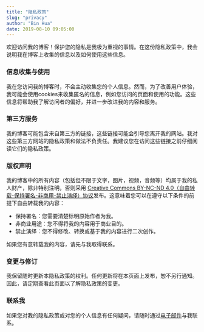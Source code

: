 ```yaml
---
title: "隐私政策"
slug: "privacy"
author: "Bin Hua"
date: 2019-08-10 09:05:00
---
```


欢迎访问我的博客！保护您的隐私是我极为重视的事情。在这份隐私政策中，我会说明我在博客上收集的信息以及如何使用这些信息。

### 信息收集与使用

我在您访问我的博客时，不会主动收集您的个人信息。然而，为了改善用户体验，我可能会使用cookies来收集匿名的信息，例如您访问的页面和使用的功能。这些信息将帮助我了解访问者的偏好，并进一步改进我的内容和服务。

### 第三方服务

我的博客可能包含来自第三方的链接，这些链接可能会引导您离开我的网站。我对这些第三方网站的隐私政策和做法不负责任。我建议您在访问这些链接之前仔细阅读它们的隐私政策。

### 版权声明

我的博客中的所有内容（包括但不限于文字，图片，视频，音频等）均属于我的私人财产，除非特别注明，否则采用 [Creative Commons BY-NC-ND 4.0（自由转载-保持署名-非商用-禁止演绎）协议](https://creativecommons.org/licenses/by-nc-nd/4.0/deed.zh)发布。这意味着您可以在遵守以下条件的前提下自由转载我的内容：

- 保持署名：您需要清楚标明原始作者为我。
- 非商业用途：您不得将我的内容用于商业目的。
- 禁止演绎：您不得修改、转换或基于我的内容进行二次创作。

如果您有意转载我的内容，请先与我取得联系。

### 变更与修订

我保留随时更新本隐私政策的权利。任何更新将在本页面上发布，恕不另行通知。因此，请定期查看此页面以了解隐私政策的变更。

### 联系我

如果您对我的隐私政策或对您的个人信息有任何疑问，请随时通过[电子邮件](mailto:code@TOURCODER.com)与我联系。
